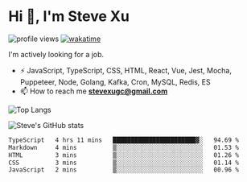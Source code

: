 # Hi 👋, I'm Steve Xu

![profile views](https://komarev.com/ghpvc/?username=nusr&color=green)
[![wakatime](https://wakatime.com/badge/user/0653cda0-f622-4930-8974-c19a957fc488.svg)](https://wakatime.com/@0653cda0-f622-4930-8974-c19a957fc488)

I'm actively looking for a job.

- ⚡ JavaScript, TypeScript, CSS, HTML, React, Vue, Jest, Mocha,
Puppeteer, Node, Golang, Kafka, Cron, MySQL, Redis, ES
- 📫 How to reach me **stevexugc@gmail.com**

![Top Langs](https://github-readme-stats.vercel.app/api/top-langs/?username=nusr&langs_count=8&layout=compact)

![Steve's GitHub stats](https://github-readme-stats.vercel.app/api?username=nusr&show_icons=true)

<!--START_SECTION:waka-->

```txt
TypeScript   4 hrs 11 mins   ███████████████████████▓░   94.69 %
Markdown     4 mins          ▒░░░░░░░░░░░░░░░░░░░░░░░░   01.53 %
HTML         3 mins          ▒░░░░░░░░░░░░░░░░░░░░░░░░   01.26 %
CSS          3 mins          ▒░░░░░░░░░░░░░░░░░░░░░░░░   01.14 %
JavaScript   2 mins          ▒░░░░░░░░░░░░░░░░░░░░░░░░   00.96 %
```

<!--END_SECTION:waka-->
